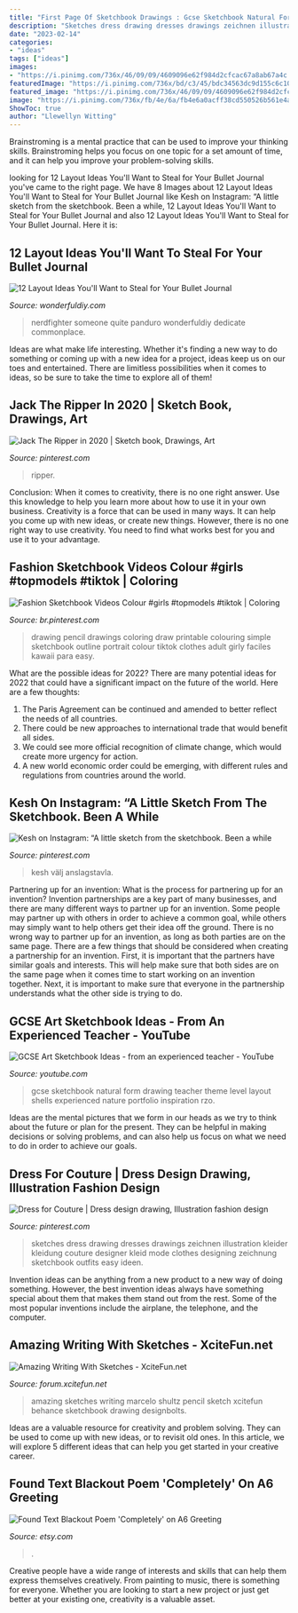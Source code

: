```yaml
---
title: "First Page Of Sketchbook Drawings : Gcse Sketchbook Natural Form Drawing Teacher Theme Level Layout Shells Experienced Nature Portfolio Inspiration Rzo"
description: "Sketches dress drawing dresses drawings zeichnen illustration kleider kleidung couture designer kleid mode clothes designing zeichnung sketchbook outfits easy ideen"
date: "2023-02-14"
categories:
- "ideas"
tags: ["ideas"]
images:
- "https://i.pinimg.com/736x/46/09/09/4609096e62f984d2cfcac67a8ab67a4c.jpg"
featuredImage: "https://i.pinimg.com/736x/bd/c3/45/bdc34563dc9d155c6c102d38ca7a7a8c.jpg"
featured_image: "https://i.pinimg.com/736x/46/09/09/4609096e62f984d2cfcac67a8ab67a4c.jpg"
image: "https://i.pinimg.com/736x/fb/4e/6a/fb4e6a0acff38cd550526b561e4a9064.jpg"
ShowToc: true
author: "Llewellyn Witting"
---
```



Brainstroming is a mental practice that can be used to improve your thinking skills. Brainstroming helps you focus on one topic for a set amount of time, and it can help you improve your problem-solving skills.

	

		
looking for 12 Layout Ideas You&#039;ll Want to Steal for Your Bullet Journal you've came to the right page. We have 8 Images about 12 Layout Ideas You&#039;ll Want to Steal for Your Bullet Journal like Kesh on Instagram: “A little sketch from the sketchbook. Been a while, 12 Layout Ideas You&#039;ll Want to Steal for Your Bullet Journal and also 12 Layout Ideas You&#039;ll Want to Steal for Your Bullet Journal. Here it is:
		
    
## 12 Layout Ideas You&#039;ll Want To Steal For Your Bullet Journal

<img loading=lazy src="https://cdn.wonderfuldiy.com/wp-content/uploads/2016/06/quote-page-765x1024.jpg" onerror="this.onerror=null;this.src='https://tse1.mm.bing.net/th?id=OIP.e8D-kvjslp_nvuW19_fbkQHaJ6&amp;pid=15.1';" alt="12 Layout Ideas You&#039;ll Want to Steal for Your Bullet Journal">

_Source: wonderfuldiy.com_

>nerdfighter someone quite panduro wonderfuldiy dedicate commonplace. 

	

Ideas are what make life interesting. Whether it's finding a new way to do something or coming up with a new idea for a project, ideas keep us on our toes and entertained. There are limitless possibilities when it comes to ideas, so be sure to take the time to explore all of them!

    
## Jack The Ripper In 2020 | Sketch Book, Drawings, Art

<img loading=lazy src="https://i.pinimg.com/736x/63/19/0b/63190babf99f237a8c4b9f2c9e3477ef.jpg" onerror="this.onerror=null;this.src='https://tse3.mm.bing.net/th?id=OIP.kVHpQFLhtg8TD_gNtsMRPAHaLG&amp;pid=15.1';" alt="Jack The Ripper in 2020 | Sketch book, Drawings, Art">

_Source: pinterest.com_

>ripper. 

	

Conclusion: When it comes to creativity, there is no one right answer. Use this knowledge to help you learn more about how to use it in your own business.
Creativity is a force that can be used in many ways. It can help you come up with new ideas, or create new things. However, there is no one right way to use creativity. You need to find what works best for you and use it to your advantage.

    
## Fashion Sketchbook Videos Colour #girls #topmodels #tiktok | Coloring

<img loading=lazy src="https://i.pinimg.com/736x/fb/4e/6a/fb4e6a0acff38cd550526b561e4a9064.jpg" onerror="this.onerror=null;this.src='https://tse3.mm.bing.net/th?id=OIP.fF3yVC3UTFTHJJ_0RjBQmwHaNc&amp;pid=15.1';" alt="Fashion Sketchbook Videos Colour #girls #topmodels #tiktok | Coloring">

_Source: br.pinterest.com_

>drawing pencil drawings coloring draw printable colouring simple sketchbook outline portrait colour tiktok clothes adult girly faciles kawaii para easy. 

	

What are the possible ideas for 2022?
There are many potential ideas for 2022 that could have a significant impact on the future of the world. Here are a few thoughts: 
1. The Paris Agreement can be continued and amended to better reflect the needs of all countries. 
2. There could be new approaches to international trade that would benefit all sides. 
3. We could see more official recognition of climate change, which would create more urgency for action. 
4. A new world economic order could be emerging, with different rules and regulations from countries around the world. 

    
## Kesh On Instagram: “A Little Sketch From The Sketchbook. Been A While

<img loading=lazy src="https://i.pinimg.com/736x/46/09/09/4609096e62f984d2cfcac67a8ab67a4c.jpg" onerror="this.onerror=null;this.src='https://tse1.mm.bing.net/th?id=OIP.SVjhwsrRhRNi_mgcP6m9ewHaHa&amp;pid=15.1';" alt="Kesh on Instagram: “A little sketch from the sketchbook. Been a while">

_Source: pinterest.com_

>kesh välj anslagstavla. 

	

Partnering up for an invention: What is the process for partnering up for an invention?
Invention partnerships are a key part of many businesses, and there are many different ways to partner up for an invention. Some people may partner up with others in order to achieve a common goal, while others may simply want to help others get their idea off the ground. There is no wrong way to partner up for an invention, as long as both parties are on the same page.
There are a few things that should be considered when creating a partnership for an invention. First, it is important that the partners have similar goals and interests. This will help make sure that both sides are on the same page when it comes time to start working on an invention together. Next, it is important to make sure that everyone in the partnership understands what the other side is trying to do.

    
## GCSE Art Sketchbook Ideas - From An Experienced Teacher - YouTube

<img loading=lazy src="http://i.ytimg.com/vi/rzO_2Hznkms/maxresdefault.jpg" onerror="this.onerror=null;this.src='https://tse1.mm.bing.net/th?id=OIP.rdo3XVWiIHtDpvCnWqfnPAHaEK&amp;pid=15.1';" alt="GCSE Art Sketchbook Ideas - from an experienced teacher - YouTube">

_Source: youtube.com_

>gcse sketchbook natural form drawing teacher theme level layout shells experienced nature portfolio inspiration rzo. 

	

Ideas are the mental pictures that we form in our heads as we try to think about the future or plan for the present. They can be helpful in making decisions or solving problems, and can also help us focus on what we need to do in order to achieve our goals.

    
## Dress For Couture | Dress Design Drawing, Illustration Fashion Design

<img loading=lazy src="https://i.pinimg.com/736x/bd/c3/45/bdc34563dc9d155c6c102d38ca7a7a8c.jpg" onerror="this.onerror=null;this.src='https://tse2.mm.bing.net/th?id=OIP.i02uQPEVip76esRyZF--3QHaJ3&amp;pid=15.1';" alt="Dress for Couture | Dress design drawing, Illustration fashion design">

_Source: pinterest.com_

>sketches dress drawing dresses drawings zeichnen illustration kleider kleidung couture designer kleid mode clothes designing zeichnung sketchbook outfits easy ideen. 

	

Invention ideas can be anything from a new product to a new way of doing something. However, the best invention ideas always have something special about them that makes them stand out from the rest. Some of the most popular inventions include the airplane, the telephone, and the computer.

    
## Amazing Writing With Sketches - XciteFun.net

<img loading=lazy src="https://img.xcitefun.net/users/2013/03/323648,xcitefun-amazing-sketches-writing-4.jpg" onerror="this.onerror=null;this.src='https://tse4.mm.bing.net/th?id=OIP.PqVEcIo7qVr0JbXBQzXbXAHaE7&amp;pid=15.1';" alt="Amazing Writing With Sketches - XciteFun.net">

_Source: forum.xcitefun.net_

>amazing sketches writing marcelo shultz pencil sketch xcitefun behance sketchbook drawing designbolts. 

	

Ideas are a valuable resource for creativity and problem solving. They can be used to come up with new ideas, or to revisit old ones. In this article, we will explore 5 different ideas that can help you get started in your creative career.

    
## Found Text Blackout Poem &#039;Completely&#039; On A6 Greeting

<img loading=lazy src="https://img0.etsystatic.com/011/0/6969933/il_570xN.448027140_9dr7.jpg" onerror="this.onerror=null;this.src='https://tse1.mm.bing.net/th?id=OIP.OaVAlEtZGB6wp4rx76pYigHaNK&amp;pid=15.1';" alt="Found Text Blackout Poem &#039;Completely&#039; on A6 Greeting">

_Source: etsy.com_

>. 

	

Creative people have a wide range of interests and skills that can help them express themselves creatively. From painting to music, there is something for everyone. Whether you are looking to start a new project or just get better at your existing one, creativity is a valuable asset.

